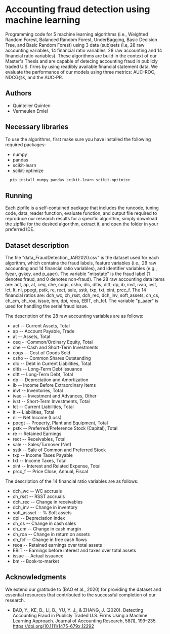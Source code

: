 
# Accounting fraud detection using machine learning

Programming code for 5 machine learning algorithms (i.e., Weighted Random Forest, Balanced Random Forest, UnderBagging, Basic Decision Tree, and Basic Random Forest) using 3 data (sub)sets (i.e, 28 raw accounting variables, 14 financial ratio variables, 28 raw accounting and 14 financial ratio variables). These algorithms are build in the context of our Master's Thesis and are capable of detecing accounting fraud in publicly traded U.S. firms by using readibly available financial statement data. We evaluate the performance of our models using three metrics: AUC-ROC, NDCG@k, and the AUC-PR.
## Authors

- Quintelier Quinten
- Vermeulen Emiel


## Necessary libraries

To use the algorithms, first make sure you have installed the following required packages:

- numpy
- pandas
- scikit-learn
- scikit-optimize

```bash
  pip install numpy pandas scikit-learn scikit-optimize
```


## Running
Each zipfile is a self-contained package that includes the runcode, tuning code, data_reader function, evaluate function, and output file required to reproduce our research results for a specific algorithm, simply download the zipfile for the desired algorithm, extract it, and open the folder in your preferred IDE.
## Dataset description
The file "data_FraudDetection_JAR2020.csv" is the dataset used for each algorithm, which contains the fraud labels, feature variables (i.e., 28 raw accounting and 14 financial ratio variables), and identifier variables (e.g., fyear, gvkey, and p_aaer). The variable "misstate" is the fraud label (1 denotes fraud, and 0 denotes non-fraud). The 28 raw accounting data items are: act, ap, at, ceq, che, cogs, csho, dlc, dltis, dltt, dp, ib, invt, ivao, ivst, lct, lt, ni, ppegt, pstk, re, rect, sale, sstk, txp, txt, xint, prcc_f. The 14 financial ratios are: dch_wc, ch_rsst, dch_rec, dch_inv, soft_assets, ch_cs, ch_cm, ch_roa, issue, bm, dpi, reoa, EBIT, ch_fcf. The variable "p_aaer" is used for handling the serial fraud issue.

The description of the 28 raw accounting variables are as follows:
- act -- Current Assets, Total
- ap -- Account Payable, Trade
- at -- Assets, Total
- ceq - -Common/Ordinary Equity, Total
- che -- Cash and Short-Term Investments
- cogs -- Cost of Goods Sold
- csho -- Common Shares Outstanding
- dlc -- Debt in Current Liabilities, Total
- dltis -- Long-Term Debt Issuance
- dltt -- Long-Term Debt, Total
- dp -- Depreciation and Amortization
- ib -- Income Before Extraordinary Items
- invt -- Inventories, Total
- ivao -- Investment and Advances, Other
- ivst -- Short-Term Investments, Total
- lct -- Current Liabilities, Total
- lt -- Liabilities, Total
- ni -- Net Income (Loss)
- ppegt -- Property, Plant and Equipment, Total
- pstk -- Preferred/Preference Stock (Capital), Total
- re -- Retained Earnings
- rect -- Receivables, Total
- sale -- Sales/Turnover (Net)
- sstk -- Sale of Common and Preferred Stock
- txp -- Income Taxes Payable
- txt -- Income Taxes, Total
- xint -- Interest and Related Expense, Total
- prcc_f -- Price Close, Annual, Fiscal

The description of the 14 financial ratio variables are as follows:
- dch_wc -- WC accruals
- ch_rsst -- RSST accruals
- dch_rec -- Change in receivables
- dch_inv -- Change in inventory
- soft_assset -- % Soft assets
- dpi -- Depreciation index
- ch_cs -- Change in cash sales
- ch_cm -- Change in cash margin
- ch_roa -- Change in return on assets
- ch_fcf -- Change in free cash flows
- reoa -- Retained earnings over total assets
- EBIT -- Earnings before interest and taxes over total assets
- issue -- Actual issuance
- bm -- Book-to-market
##  Acknowledgments
We extend our gratitude to (BAO et al., 2020) for providing the dataset and essential resources that contributed to the successful completion of our research.

- BAO, Y., KE, B., LI, B., YU, Y. J., & ZHANG, J. (2020). Detecting Accounting Fraud in Publicly Traded U.S. Firms Using a Machine Learning Approach. Journal of Accounting Research, 58(1), 199–235. https://doi.org/10.1111/1475-679x.12292
